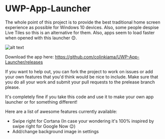 # UWP-App-Launcher
The whole point of this project is to provide the best traditional home screen experience as possible for Windows 10 devices. Also, some people despise Live Tiles so this is an alternative for them. Also, apps seem to load faster when opened with this launcher 😊.

![alt text](https://github.com/colinkiama/UWP-App-Launcher/blob/master/appLauncherDemo.gif "Logo Title Text 1")

Download the app here: https://github.com/colinkiama/UWP-App-Launcher/releases

If you want to help out, you can fork the project to work on issues or add your own features that you'd think would be nice to include. Make sure that you do all your work and submit your pull requests to the prelease branch please.

It's completely fine if you take this code and use it to make your own app launcher or for something different!


Here are a list of awesome features currently available:
* Swipe right for Cortana (In case your wondering it's 100% inspired by swipe right for Google Now 😉)
* Add/change background image in settings

